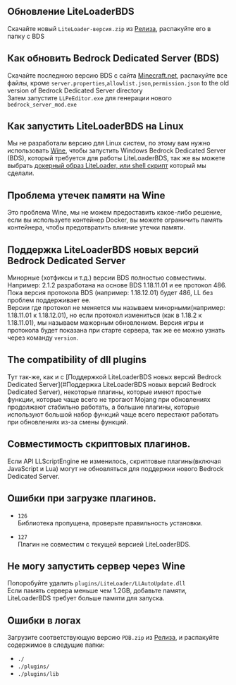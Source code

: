 ## Обновление LiteLoaderBDS
Скачайте новый `LiteLoader-версия.zip` из [Релиза](https://github.com/LiteLDev/LiteLoaderBDS/releases), распакуйте его в папку с BDS

## Как обновить Bedrock Dedicated Server (BDS)
Скачайте последнюю версию BDS с сайта [Minecraft.net](https://www.minecraft.net/en-us/download/server/bedrock), распакуйте все файлы, кроме `server.properties`,`allowlist.json`,`permission.json` to the old version of Bedrock Dedicated Server directory  
Затем запустите `LLPeEditor.exe` для генерации нового `bedrock_server_mod.exe`

## Как запустить LiteLoaderBDS на Linux
Мы не разработали версию для Linux систем, по этому вам нужно использовать [Wine](https://www.winehq.org/), чтобы запустить Windows Bedrock Dedicated Server (BDS), который требуется для работы LiteLoaderBDS, так же вы можете выбрать [докерный образ LiteLoader, или shell скрипт](https://github.com/LiteLDev/LiteLoaderBDS#for-linux) который мы сделали.

## Проблема утечек памяти на Wine
Это проблема Wine, мы не можем предоставить какое-либо решение, если вы используете контейнер Docker, вы можете ограничить память контейнера, чтобы предотвратить влияние утечки памяти.

## Поддержка LiteLoaderBDS новых версий Bedrock Dedicated Server
Минорные (хотфиксы и т.д.) версии BDS полностью совместимы.
Например: 2.1.2 разработана на основе BDS 1.18.11.01 и ее протокол 486. Пока версия протокола BDS (например: 1.18.12.01) будет 486, LL без проблем поддерживает ее.  
Версии где протокол не меняется мы называем минорными(например: 1.18.11.01 к 1.18.12.01), но если протокол измениться (как в 1.18.2 к 1.18.11.01), мы называем мажорным обновлением.
Версия игры и протокола будет показана при старте сервера, так же ее можно узнать через команду `version`.

## The compatibility of dll plugins
Тут так-же, как и с [Поддержкой LiteLoaderBDS новых версий Bedrock Dedicated Server](#Поддержка LiteLoaderBDS новых версий Bedrock Dedicated Server), некоторые плагины, которые имеют простые функции, которые чаще всего не трогают Mojang при обновлениях продолжают стабильно работать, а большие плагины, которые используют большой набор функций чаще всего перестают работать при обновлениях из-за смены функций.

## Совместимость скриптовых плагинов.
Если API LLScriptEngine не изменилось, скриптовые плагины(включая JavaScript и Lua) могут не обновляться для поддержки нового Bedrock Dedicated Server.

## Ошибки при загрузке плагинов.
- `126`  
Библиотека пропущена, проверьте правильность установки.

- `127`  
Плагин не совместим с текущей версией LiteLoaderBDS.

## Не могу запустить сервер через Wine
Попоробуйте удалить `plugins/LiteLoader/LLAutoUpdate.dll`  
Если память сервера меньше чем 1.2GB, добавьте памяти, LiteLoaderBDS требует больше памяти для запуска.

## Ошибки в логах
Загрузите соответствующую версию `PDB.zip` из [Релиза](https://github.com/LiteLDev/LiteLoaderBDS/releases), и распакуйте содержимое в следущие папки:
- `./`
- `./plugins/`
- `./plugins/lib`
